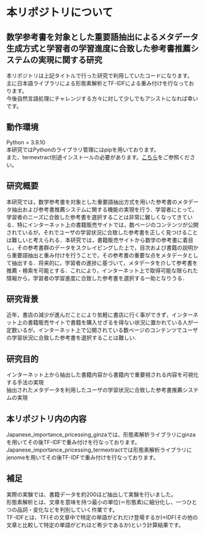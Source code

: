# 本リポジトリについて
## 数学参考書を対象とした重要語抽出によるメタデータ生成方式と学習者の学習進度に合致した参考書推薦システムの実現に関する研究
本リポジトリは上記タイトルで行った研究で利用していたコードになります。  
主に日本語ライブラリによる形態素解析とTF-IDFによる重み付けを行なっております。  
今後自然言語処理にチャレンジする方々に対して少しでもアシストになれば幸いです。  
  
## 動作環境
Python = 3.9.10  
本研究ではPythonのライブラリ管理にはpipを用いております。  
また、termextract別途インストールの必要があります。[こちら](https://github.com/kanjirz50/termextract)をご参照ください。  
## 研究概要
本研究では，数学参考書を対象とした重要語抽出方式を用いた参考書のメタデータ抽出および参考書推薦システムに関する機能の実現を行う．学習者にとって，学習者のニーズに合致した参考書を選択することは非常に難しくなってきている．特にインターネット上の書籍販売サイトでは，数ページのコンテンツが公開されているが，それでユーザの学習状況に合致した参考書を正しく見つけることは難しいと考えられる．本研究では，書籍販売サイトから数学の参考書に着目し，その参考書群のデータをスクレイピングした上で，目次および書籍の説明から重要語抽出と重み付けを行うことで，その参考書の重要な点をメタデータとして抽出する．将来的に，学習者の進捗に基づいて，メタデータを介して参考書を推薦・検索を可能とする．これにより，インターネット上で取得可能な限られた情報から，学習者の学習進度に合致した参考書を選択する一助となりうる．
## 研究背景
近年，書店の減少が進んだことにより気軽に書店に行く事ができず，インターネット上の書籍販売サイトで書籍を購入せざるを得ない状況に置かれている人が一定数いるが，インターネット上で公開されている数ページのコンテンツでユーザの学習状況に合致した参考書を選択することは難しい.
## 研究目的
インターネット上から抽出した書籍内容から書籍内で重要視される内容を可視化する手法の実現  
抽出されたメタデータを利用したユーザの学習状況に合致した参考書推薦システムの実現  
## 本リポジトリ内の内容
Japanese_importance_pricessing_ginzaでは、形態素解析ライブラリにginzaを用いてその後TF-IDFで重み付けを行なっております。
Japanese_importance_pricessing_termextractでは形態素解析ライブラリにjenomeを用いてその後TF-IDFで重み付けを行なっております。
## 補足
実際の実験では、書籍データを約200ほど抽出して実験を行いました。  
形態素解析とは、文章を意味を持つ最小の単位(＝形態素)に細分化し、一つひとつの品詞・変化などを判別していく作業です。    
TF-IDFとは、TF(その文章中で特定の単語がどれだけ登場するか)×IDF(その他の文章と比較して特定の単語がどれほど希少であるか)という計算結果です。  
